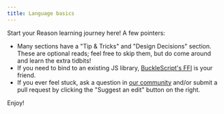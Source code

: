 ```yaml
---
title: Language basics
---
```


Start your Reason learning journey here! A few pointers:

- Many sections have a "Tip & Tricks" and "Design Decisions" section. These are optional reads; feel free to skip them, but do come around and learn the extra tidbits!
- If you need to bind to an existing JS library, [BuckleScript's FFI](https://bucklescript.github.io/docs/en/interop-overview.html) is your friend.
- If you ever feel stuck, ask a question in [our community](/community) and/or submit a pull request by clicking the "Suggest an edit" button on the right.

Enjoy!

